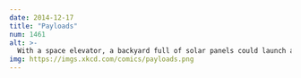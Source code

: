 ```yaml
---
date: 2014-12-17
title: "Payloads"
num: 1461
alt: >-
  With a space elevator, a backyard full of solar panels could launch about 500 horses per year, and a large power plant could launch 10 horses per minute.
img: https://imgs.xkcd.com/comics/payloads.png
---
```

